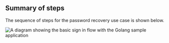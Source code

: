 ## Summary of steps

The sequence of steps for the password recovery use case is shown below.

<div class="common-image-format">

![A diagram showing the basic sign in flow with the Golang sample application](/img/oie-embedded-sdk/oie-embedded-sdk-go-use-case-pwd-recovery.png)

</div>
